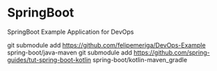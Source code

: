 # SpringBoot

SpringBoot Example Application for DevOps

git submodule add https://github.com/felipemeriga/DevOps-Example spring-boot/java-maven
git submodule add https://github.com/spring-guides/tut-spring-boot-kotlin spring-boot/kotlin-maven_gradle